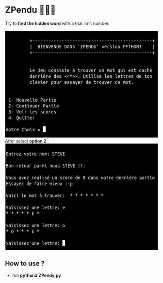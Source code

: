 # ZPendu 🔎🧠😋
Try to <strong>find the hidden word</strong> with a trial limit number.<br/><br/>
<img src="./home.png" alt="GNU/Linux" width="550" height="350"/> <br/>
After select <strong>option 2</strong> : </br>
<img src="./partie_continue.png" alt="GNU/Linux" width="550" height="350"/>

## How to use ?
<ul>
  <li> run <strong>python3 ZPendy.py</strong> </li>
</ul>
